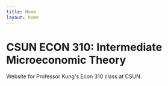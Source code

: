 ```yaml
---
title: Home
layout: home
---
```


# CSUN ECON 310: Intermediate Microeconomic Theory

Website for Professor Kung's Econ 310 class at CSUN.

